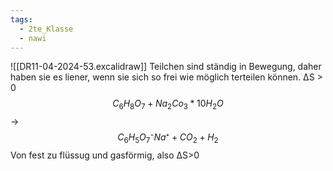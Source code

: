 ```yaml
---
tags:
  - 2te_Klasse
  - nawi
---
```

![[DR11-04-2024-53.excalidraw]]
Teilchen sind ständig in Bewegung, daher haben sie es liener, wenn sie sich so frei wie möglich terteilen können. 
ΔS > 0
$$C_{6}H_{8}O_{7}+Na_{2}Co_{3}*10H_{2}O$$
→ $$C_{6}H_{5}O_{7}⁻Na⁺+CO_{2}+H_{2}$$
Von fest zu flüssug und gasförmig, also ΔS>0